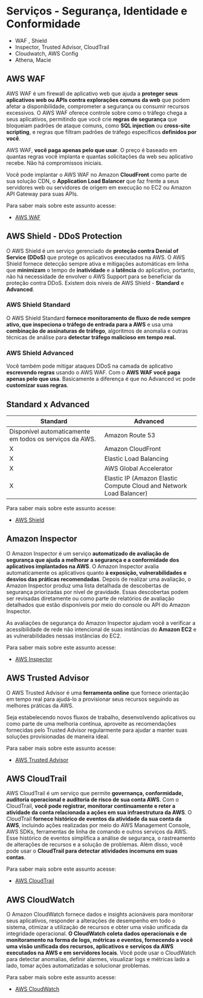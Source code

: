 # Serviços - Segurança, Identidade e Conformidade

* WAF , Shield 
* Inspector, Trusted Advisor, CloudTrail
* Cloudwatch, AWS Config
* Athena, Macie


## AWS WAF 
AWS WAF é um firewall de aplicativo web que ajuda a **proteger seus aplicativos web ou APIs contra explorações comuns da web** que podem afetar a disponibilidade, comprometer a segurança ou consumir recursos excessivos. O AWS WAF oferece controle sobre como o tráfego chega a seus aplicativos, permitindo que você crie **regras de segurança** que bloqueiam padrões de ataque comuns, como **SQL injection** ou **cross-site scripting**, e regras que filtram padrões de tráfego específicos **definidos por você**.

AWS WAF, **você paga apenas pelo que usar**. O preço é baseado em quantas regras você implanta e quantas solicitações da web seu aplicativo recebe. Não há compromissos iniciais.

Você pode implantar o AWS WAF no Amazon **CloudFront** como parte de sua solução CDN, o **Application Load Balancer** que faz frente a seus servidores web ou servidores de origem em execução no EC2 ou Amazon API Gateway para suas APIs.

Para saber mais sobre este assunto acesse: 
    
  * [AWS WAF](https://docs.aws.amazon.com/waf/index.html)


## AWS Shield - DDoS Protection 

O AWS Shield é um serviço gerenciado de **proteção contra Denial of Service (DDoS)** que protege os aplicativos executados na AWS. O AWS Shield fornece detecção sempre ativa e mitigações automáticas em linha que **minimizam** o tempo de **inatividade** e a **latência** do aplicativo, portanto, não há necessidade de envolver o AWS Support para se beneficiar da proteção contra DDoS. Existem dois níveis de AWS Shield - **Standard** e **Advanced**.

### AWS Shield Standard

O AWS Shield Standard **fornece monitoramento de fluxo de rede sempre ativo, que inspeciona o tráfego de entrada para a AWS** e usa uma **combinação de assinaturas de tráfego**, algoritmos de anomalia e outras técnicas de análise para **detectar tráfego malicioso em tempo real.**

### AWS Shield Advanced

Você também pode mitigar ataques DDoS na camada de aplicativo **escrevendo regras** usando o AWS WAF. Com o **AWS WAF você paga apenas pelo que usa**. Basicamente a diferença é que no Advanced vc pode **customizar suas regras**. 

## Standard x Advanced
Standard                                                | Advanced
----------------------------------                      | -------------
Disponível automaticamente em todos os serviços da AWS. | Amazon Route 53
X                                                       | Amazon CloudFront
X                                                       | Elastic Load Balancing
X                                                       | AWS Global Accelerator
X                                                       | Elastic IP (Amazon Elastic Compute Cloud and Network Load Balancer)

Para saber mais sobre este assunto acesse: 
    
  * [AWS Shield](https://docs.aws.amazon.com/pt_br/waf/latest/developerguide/shield-chapter.html)


## Amazon Inspector

O Amazon Inspector é um serviço **automatizado de avaliação de segurança que ajuda a melhorar a segurança e a conformidade dos aplicativos implantados na AWS**. O Amazon Inspector avalia automaticamente os aplicativos quanto **à exposição, vulnerabilidades e desvios das práticas recomendadas**. Depois de realizar uma avaliação, o Amazon Inspector produz uma lista detalhada de descobertas de segurança priorizadas por nível de gravidade. Essas descobertas podem ser revisadas diretamente ou como parte de relatórios de avaliação detalhados que estão disponíveis por meio do console ou API do Amazon Inspector.

As avaliações de segurança do Amazon Inspector ajudam você a verificar a acessibilidade de rede não intencional de suas instâncias do **Amazon EC2** e as vulnerabilidades nessas instâncias do EC2.

Para saber mais sobre este assunto acesse: 
    
  * [AWS Inspector](https://docs.aws.amazon.com/inspector)


## AWS Trusted Advisor

O AWS Trusted Advisor é uma **ferramenta online** que fornece orientação em tempo real para ajudá-lo a provisionar seus recursos seguindo as melhores práticas da AWS.

Seja estabelecendo novos fluxos de trabalho, desenvolvendo aplicativos ou como parte de uma melhoria contínua, aproveite as recomendações fornecidas pelo Trusted Advisor regularmente para ajudar a manter suas soluções provisionadas de maneira ideal.

Para saber mais sobre este assunto acesse: 
    
  * [AWS Trusted Advisor](https://docs.aws.amazon.com/awssupport/latest/user/trusted-advisor.html)


## AWS CloudTrail

AWS CloudTrail é um serviço que permite **governança, conformidade, auditoria operacional e auditoria de risco de sua conta AWS**. Com o CloudTrail, **você pode registrar, monitorar continuamente e reter a atividade da conta relacionada a ações em sua infraestrutura da AWS**. O CloudTrail **fornece histórico de eventos da atividade da sua conta da AWS**, incluindo ações realizadas por meio do AWS Management Console, AWS SDKs, ferramentas de linha de comando e outros serviços da AWS. Esse histórico de eventos simplifica a análise de segurança, o rastreamento de alterações de recursos e a solução de problemas. Além disso, você pode usar o **CloudTrail para detectar atividades incomuns em suas contas**.

Para saber mais sobre este assunto acesse: 
    
  * [AWS CloudTrail](https://docs.aws.amazon.com/cloudtrail/)


  ## AWS CloudWatch

  O Amazon CloudWatch fornece dados e insights acionáveis para monitorar seus aplicativos, responder a alterações de desempenho em todo o sistema, otimizar a utilização de recursos e obter uma visão unificada da integridade operacional. **O CloudWatch coleta dados operacionais e de monitoramento na forma de logs, métricas e eventos, fornecendo a você uma visão unificada dos recursos, aplicativos e serviços da AWS executados na AWS e em servidores locais**. Você pode usar o CloudWatch para detectar anomalias, definir alarmes, visualizar logs e métricas lado a lado, tomar ações automatizadas e solucionar problemas.

  Para saber mais sobre este assunto acesse: 
    
  * [AWS CloudWatch](https://docs.aws.amazon.com/cloudwatch/)